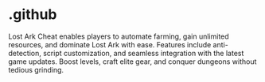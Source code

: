# .github
Lost Ark Cheat enables players to automate farming, gain unlimited resources, and dominate Lost Ark with ease. Features include anti-detection, script customization, and seamless integration with the latest game updates. Boost levels, craft elite gear, and conquer dungeons without tedious grinding. 
